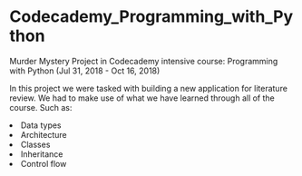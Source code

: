 # Codecademy_Programming_with_Python
Murder Mystery Project in Codecademy intensive course: Programming with Python (Jul 31, 2018 - Oct 16, 2018)

In this project we were tasked with building a new application for literature review. We had to make use of what we have learned through all of the course. Such as:

  <li>Data types</li>
  <li>Architecture</li>
  <li>Classes</li>
  <li>Inheritance</li>
  <li>Control flow</li>
  
